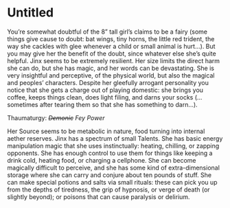 # Untitled

You’re somewhat doubtful of the 8” tall girl’s claims to be a fairy (some things give cause to doubt: bat wings, tiny horns, the little red trident, the way she cackles with glee whenever a child or small animal is hurt...). But you may give her the benefit of the doubt, since whatever else she’s quite helpful. Jinx seems to be extremely resilient. Her size limits the direct harm she can do, but she has magic, and her words can be devastating. She is very insightful and perceptive, of the physical world, but also the magical and peoples’ characters. Despite her gleefully arrogant personality you notice that she gets a charge out of playing domestic: she brings you coffee, keeps things clean, does light filing, and darns your socks (... sometimes after tearing them so that she has something to darn...).

Thaumaturgy: *~~Demonic~~ Fey Power*

Her Source seems to be metabolic in nature, food turning into internal aether reserves. Jinx has a spectrum of small Talents. She has basic energy manipulation magic that she uses instinctually: heating, chilling, or zapping opponents. She has enough control to use them for things like keeping a drink cold, heating food, or charging a cellphone. She can become magically difficult to perceive, and she has some kind of extra-dimensional storage where she can carry and conjure about ten pounds of stuff. She can make special potions and salts via small rituals: these can pick you up from the depths of tiredness, the grip of hypnosis, or verge of death (or slightly beyond); or poisons that can cause paralysis or delirium.